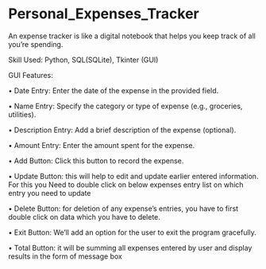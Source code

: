 # Personal_Expenses_Tracker

An expense tracker is like a digital notebook that helps you keep track of all you’re spending.

Skill Used: Python, SQL(SQLite), Tkinter (GUI)

GUI Features:

•	Date Entry: Enter the date of the expense in the provided field.

•	Name Entry: Specify the category or type of expense (e.g., groceries, utilities).

•	Description Entry: Add a brief description of the expense (optional).

•	Amount Entry: Enter the amount spent for the expense.

•	Add Button: Click this button to record the expense. 

•	Update Button: this will help to edit and update earlier entered information. For this you
Need to double click on below expenses entry list on which entry you need to update 

•	Delete Button: for deletion of any expense’s entries, you have to first double click on data which you have to delete.

•	Exit Button: We’ll add an option for the user to exit the program gracefully.

•	Total Button: it will be summing all expenses entered by user and display results in the form of   message box 
